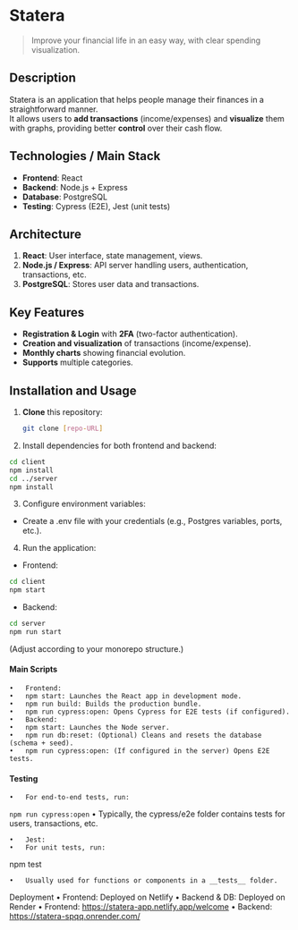 # Statera

> Improve your financial life in an easy way, with clear spending visualization.

## Description

Statera is an application that helps people manage their finances in a straightforward manner.  
It allows users to **add transactions** (income/expenses) and **visualize** them with graphs, providing better **control** over their cash flow.

## Technologies / Main Stack

- **Frontend**: React
- **Backend**: Node.js + Express
- **Database**: PostgreSQL
- **Testing**: Cypress (E2E), Jest (unit tests)

## Architecture

1. **React**: User interface, state management, views.
2. **Node.js / Express**: API server handling users, authentication, transactions, etc.
3. **PostgreSQL**: Stores user data and transactions.

## Key Features

- **Registration & Login** with **2FA** (two-factor authentication).
- **Creation and visualization** of transactions (income/expense).
- **Monthly charts** showing financial evolution.
- **Supports** multiple categories.

## Installation and Usage

1. **Clone** this repository:

   ```bash
   git clone [repo-URL]
   ```

2. Install dependencies for both frontend and backend:

```bash
cd client
npm install
cd ../server
npm install
```

3.  Configure environment variables:

- Create a .env file with your credentials (e.g., Postgres variables, ports, etc.).

4. Run the application:

- Frontend:

```bash
cd client
npm start
```

- Backend:

```bash
cd server
npm run start
```

(Adjust according to your monorepo structure.)

#### Main Scripts

    •	Frontend:
    •	npm start: Launches the React app in development mode.
    •	npm run build: Builds the production bundle.
    •	npm run cypress:open: Opens Cypress for E2E tests (if configured).
    •	Backend:
    •	npm start: Launches the Node server.
    •	npm run db:reset: (Optional) Cleans and resets the database (schema + seed).
    •	npm run cypress:open: (If configured in the server) Opens E2E tests.

#### Testing

    •	For end-to-end tests, run:

`npm run cypress:open`
• Typically, the cypress/e2e folder contains tests for users, transactions, etc.

    •	Jest:
    •	For unit tests, run:

npm test

    •	Usually used for functions or components in a __tests__ folder.

Deployment
• Frontend: Deployed on Netlify
• Backend & DB: Deployed on Render
• Frontend: https://statera-app.netlify.app/welcome
• Backend: https://statera-spqq.onrender.com/

